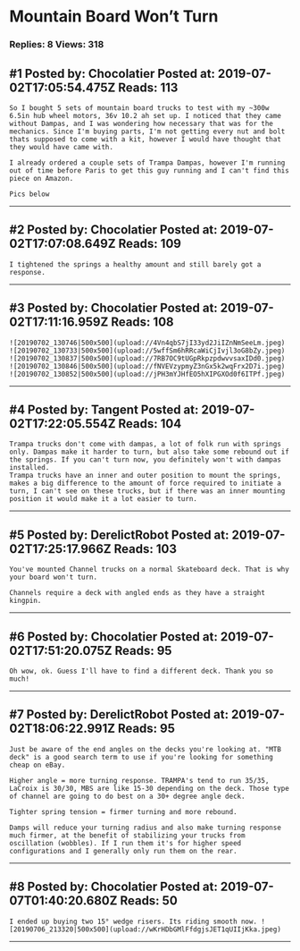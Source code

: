 # Mountain Board Won&rsquo;t Turn

### Replies: 8 Views: 318

## \#1 Posted by: Chocolatier Posted at: 2019-07-02T17:05:54.475Z Reads: 113

```
So I bought 5 sets of mountain board trucks to test with my ~300w 6.5in hub wheel motors, 36v 10.2 ah set up. I noticed that they came without Dampas, and I was wondering how necessary that was for the mechanics. Since I'm buying parts, I'm not getting every nut and bolt thats supposed to come with a kit, however I would have thought that they would have came with. 

I already ordered a couple sets of Trampa Dampas, however I'm running out of time before Paris to get this guy running and I can't find this piece on Amazon. 

Pics below
```

---
## \#2 Posted by: Chocolatier Posted at: 2019-07-02T17:07:08.649Z Reads: 109

```
I tightened the springs a healthy amount and still barely got a response.
```

---
## \#3 Posted by: Chocolatier Posted at: 2019-07-02T17:11:16.959Z Reads: 108

```
![20190702_130746|500x500](upload://4Vn4qbS7jI33yd2JiIZnNmSeeLm.jpeg) ![20190702_130733|500x500](upload://5wffSm6hRRcaWiCjIvjl3oG8bZy.jpeg) ![20190702_130837|500x500](upload://7RB7OC9tUGpRkpzpdwvvsaxIDd0.jpeg) ![20190702_130846|500x500](upload://fNVEVzypmyZ3nGx5k2wqFrx2D7i.jpeg) ![20190702_130852|500x500](upload://jPH3mYJHfEO5hXIPGXOd0f6ITPf.jpeg)
```

---
## \#4 Posted by: Tangent Posted at: 2019-07-02T17:22:05.554Z Reads: 104

```
Trampa trucks don't come with dampas, a lot of folk run with springs only. Dampas make it harder to turn, but also take some rebound out if the springs. If you can't turn now, you definitely won't with dampas installed.
Trampa trucks have an inner and outer position to mount the springs, makes a big difference to the amount of force required to initiate a turn, I can't see on these trucks, but if there was an inner mounting position it would make it a lot easier to turn.
```

---
## \#5 Posted by: DerelictRobot Posted at: 2019-07-02T17:25:17.966Z Reads: 103

```
You've mounted Channel trucks on a normal Skateboard deck. That is why your board won't turn. 

Channels require a deck with angled ends as they have a straight kingpin.
```

---
## \#6 Posted by: Chocolatier Posted at: 2019-07-02T17:51:20.075Z Reads: 95

```
Oh wow, ok. Guess I'll have to find a different deck. Thank you so much!
```

---
## \#7 Posted by: DerelictRobot Posted at: 2019-07-02T18:06:22.991Z Reads: 95

```
Just be aware of the end angles on the decks you're looking at. "MTB deck" is a good search term to use if you're looking for something cheap on eBay. 

Higher angle = more turning response. TRAMPA's tend to run 35/35, LaCroix is 30/30, MBS are like 15-30 depending on the deck. Those type of channel are going to do best on a 30+ degree angle deck.

Tighter spring tension = firmer turning and more rebound.

Damps will reduce your turning radius and also make turning response much firmer, at the benefit of stabilizing your trucks from oscillation (wobbles). If I run them it's for higher speed configurations and I generally only run them on the rear.
```

---
## \#8 Posted by: Chocolatier Posted at: 2019-07-07T01:40:20.680Z Reads: 50

```
I ended up buying two 15° wedge risers. Its riding smooth now. ![20190706_213320|500x500](upload://wKrHDbGMlFfdgjsJET1qUIIjKka.jpeg)
```

---
